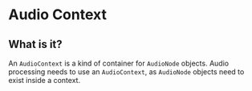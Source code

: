 # Audio Context

## What is it?

An `AudioContext` is a kind of container for `AudioNode` objects.  Audio processing needs to use an `AudioContext`, as `AudioNode` objects need to exist inside a context.
